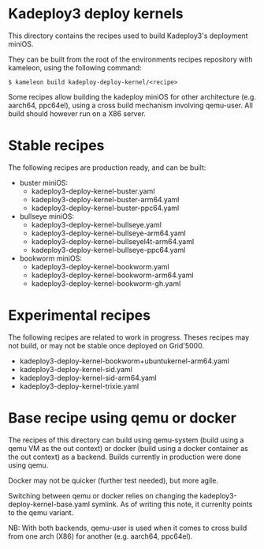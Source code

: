 Kadeploy3 deploy kernels
===

This directory contains the recipes used to build Kadeploy3's deployment miniOS.

They can be built from the root of the environments recipes repository with kameleon, using the following command:

```shell
$ kameleon build kadeploy-deploy-kernel/<recipe>
```

Some recipes allow building the kadeploy miniOS for other architecture (e.g. aarch64, ppc64el), using a cross build mechanism involving qemu-user. All build should however run on a X86 server.

# Stable recipes

The following recipes are production ready, and can be built:
* buster miniOS:
  * kadeploy3-deploy-kernel-buster.yaml
  * kadeploy3-deploy-kernel-buster-arm64.yaml
  * kadeploy3-deploy-kernel-buster-ppc64.yaml
* bullseye miniOS:
  * kadeploy3-deploy-kernel-bullseye.yaml
  * kadeploy3-deploy-kernel-bullseye-arm64.yaml
  * kadeploy3-deploy-kernel-bullseyel4t-arm64.yaml
  * kadeploy3-deploy-kernel-bullseye-ppc64.yaml
* bookworm miniOS:
  * kadeploy3-deploy-kernel-bookworm.yaml
  * kadeploy3-deploy-kernel-bookworm-arm64.yaml
  * kadeploy3-deploy-kernel-bookworm-gh.yaml

# Experimental recipes

The following recipes are related to work in progress.
Theses recipes may not build, or may not be stable once deployed on Grid'5000.

* kadeploy3-deploy-kernel-bookworm+ubuntukernel-arm64.yaml
* kadeploy3-deploy-kernel-sid.yaml
* kadeploy3-deploy-kernel-sid-arm64.yaml
* kadeploy3-deploy-kernel-trixie.yaml

# Base recipe using qemu or docker

The recipes of this directory can build using qemu-system (build using a qemu VM as the out context) or docker (build using a docker container as the out context) as a backend. Builds currently in production were done using qemu. 

Docker may not be quicker (further test needed), but more agile. 

Switching between qemu or docker relies on changing the kadeploy3-deploy-kernel-base.yaml symlink. As of writing this note, it currenlty points to the qemu variant.

NB: With both backends, qemu-user is used when it comes to cross build from one arch (X86) for another (e.g. aarch64, ppc64el).